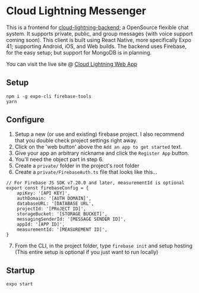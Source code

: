 <!-- Comment -->

# Cloud Lightning Messenger

This is a frontend for [cloud-lightning-backend](https://github.com/nightness/cloud-lightning-backend); a OpenSource flexible chat system. It supports private, public, and group messages (with voice support coming soon). This client is built using React Native, more specifically Expo 41; supporting Android, iOS, and Web builds. The backend uses Firebase, for the easy setup; but support for MongoDB is in planning.

You can visit the live site @ [Cloud Lightning Web App](https://cloud-lightning.web.app/)

## Setup

```
npm i -g expo-cli firebase-tools
yarn
```

## Configure

1. Setup a new (or use and existing) firebase project. I also recommend that you double check project settings right away.
2. Click on the 'web button' above the `Add an app to get started` text.
3. Give your app an arbitrary nickname and click the `Register App` button.
4. You'll need the object part in step 6.
5. Create a `private/` folder in the project's root folder
6. Create a `private/FirebaseAuth.ts` file that looks like this...

```tsx
// For Firebase JS SDK v7.20.0 and later, measurementId is optional
export const firebaseConfig = {
    apiKey: '[API KEY]',
    authDomain: '[AUTH DOMAIN]',
    databaseURL: '[DATABASE URL',
    projectId: '[PRoJECT ID]',
    storageBucket: '[STORAGE BUCKET]',
    messagingSenderId: '[MESSAGE SENDER ID]',
    appId: '[APP ID]',
    measurementId: '[MEASUREMENT ID]',
}
```

7. From the CLI, in the project folder, type `firebase init` and setup hosting (This entire setup is optional if you just want to run locally)

## Startup

```
expo start
```
